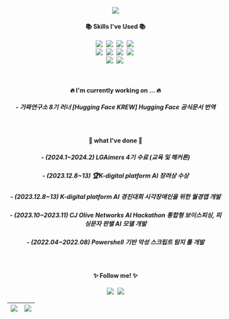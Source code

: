 <p align="center">
  <img src="https://capsule-render.vercel.app/api?type=venom&color=auto&height=300&section=header&text=Welcome%20to%20seoyoung's%20github&fontColor=000000&fontSize=50" /></p>

<h4 align="center"> 📚 Skills I've Used 📚 </h4>

<p align="center">
  <img src="https://img.shields.io/badge/-C++-00599C?style=flat&logo=cplusplus&logoColor=white"/></a>&nbsp
  <img src="https://img.shields.io/badge/-Python-3776AB?style=flat&logo=python&logoColor=white"/></a>&nbsp
  <img src="https://img.shields.io/badge/Tensorflow-FF6F00?style=flat&logo=tensorflow&logoColor=white"></a>&nbsp
  <img src="https://img.shields.io/badge/Pytorch-EE4C2C?style=flat&logo=pytorch&logoColor=white"></a>&nbsp
  <br>
  <img src="https://img.shields.io/badge/Java-007396?style=flat&logo=Java&logoColor=white"/></a>&nbsp
  <img src="https://img.shields.io/badge/OpenCV-5C3EE8?style=flat&logo=#3DDC84&logoColor=white"></a>&nbsp
  <img src="https://img.shields.io/badge/Android-3DDC84?style=flat&logo=android&logoColor=white"></a>&nbsp
  <img src="https://img.shields.io/badge/Swift-F05138?style=flat&logo=swift&logoColor=white"></a>&nbsp
  <br>
  <img src="https://img.shields.io/badge/Colab-F9AB00?style=flat&logo=googlecolab&logoColor=white"></a>&nbsp
  <img src="https://img.shields.io/badge/github-181717?style=flat&logo=github&logoColor=white"></a>&nbsp
</p>

<br>


<h4 align="center"> 🔥 I'm currently working on ... 🔥 </h4>
<h5 align="center"> - 가짜연구소 8기 러너 [Hugging Face KREW] Hugging Face 공식문서 번역 </h5>



<br>

<h4 align="center"> 🌝 what I've done 🌝 </h4>
<h5 align="center"> - (2024.1~2024.2) LGAimers 4기 수료 (교육 및 해커톤) </h5>
<h5 align="center"> - (2023.12.8~13) 🏆K-digital platform AI 장려상 수상 </h5>
<h5 align="center"> - (2023.12.8~13) K-digital platform AI 경진대회 시각장애인을 위한 월경앱 개발 </h5>
<h5 align="center"> - (2023.10~2023.11) CJ Olive Networks AI Hackathon 통합형 보이스피싱, 피싱문자 판별 AI 모델 개발 </h5>
<h5 align="center"> - (2022.04~2022.08) Powershell 기반 악성 스크립트 탐지 툴 개발 </h5>




<br>

<h4 align="center">✨ Follow me! ✨</h4>
<p align="center">
  <a href="https://young3060.tistory.com"><img src="https://img.shields.io/badge/Tech%20Blog-11B48A?style=flat-square&logo=Vimeo&logoColor=white&link=https://velog.io/@hyeinisfree"/></a>&nbsp
  <a href="mailto:ksy654333@gmail.com"><img src="https://img.shields.io/badge/Gmail-d14836?style=flat-square&logo=Gmail&logoColor=white&link=ksy654333@gmail.com"/></a>
</p>



![](https://github-profile-summary-cards.vercel.app/api/cards/profile-details?username=seoyoung-3060&theme=nord_dark) |![](https://github-profile-summary-cards.vercel.app/api/cards/stats?username=seoyoung-3060&theme=nord_dark)
--- | --- |

<!--
[![Solved.ac Profile](http://mazassumnida.wtf/api/v2/generate_badge?boj=tjduddl3060)](https://solved.ac/tjduddl3060/)

<!--
**seoyoung-3060/seoyoung-3060** is a ✨ _special_ ✨ repository because its `README.md` (this file) appears on your GitHub profile.

Here are some ideas to get you started:

- 🔭 I’m currently working on ...
- 🌱 I’m currently learning ...
- 👯 I’m looking to collaborate on ...
- 🤔 I’m looking for help with ...
- 💬 Ask me about ...
- 📫 How to reach me: ...
- 😄 Pronouns: ...
- ⚡ Fun fact: ...
-->

